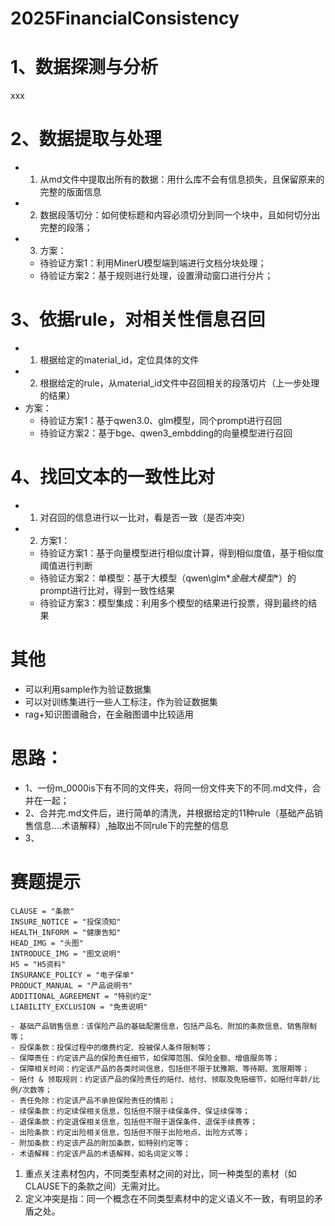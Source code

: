 # 2025FinancialConsistency

# 1、数据探测与分析
xxx

# 2、数据提取与处理
- 1) 从md文件中提取出所有的数据：用什么库不会有信息损失，且保留原来的完整的版面信息
- 2) 数据段落切分：如何使标题和内容必须切分到同一个块中，且如何切分出完整的段落；
- 3) 方案：
  - 待验证方案1：利用MinerU模型端到端进行文档分块处理；
  - 待验证方案2：基于规则进行处理，设置滑动窗口进行分片；

# 3、依据rule，对相关性信息召回
- 1) 根据给定的material_id，定位具体的文件
- 2) 根据给定的rule，从material_id文件中召回相关的段落切片（上一步处理的结果）
- 方案：
  - 待验证方案1：基于qwen3.0、glm模型，同个prompt进行召回
  - 待验证方案2：基于bge、qwen3_embdding的向量模型进行召回

# 4、找回文本的一致性比对
- 1) 对召回的信息进行以一比对，看是否一致（是否冲突）
- 2) 方案1：
  - 待验证方案1：基于向量模型进行相似度计算，得到相似度值，基于相似度阈值进行判断
  - 待验证方案2：单模型：基于大模型（qwen\glm\**金融大模型**）的prompt进行比对，得到一致性结果
  - 待验证方案3：模型集成：利用多个模型的结果进行投票，得到最终的结果

# 其他
- 可以利用sample作为验证数据集
- 可以对训练集进行一些人工标注，作为验证数据集
- rag+知识图谱融合，在金融图谱中比较适用



# 思路：
- 1、一份m_0000is下有不同的文件夹，将同一份文件夹下的不同.md文件，合并在一起；
- 2、合并完.md文件后，进行简单的清洗，并根据给定的11种rule（基础产品销售信息....术语解释）,抽取出不同rule下的完整的信息
- 3、







# 赛题提示
```
CLAUSE = "条款"
INSURE_NOTICE = "投保须知"
HEALTH_INFORM = "健康告知"
HEAD_IMG = "头图"
INTRODUCE_IMG = "图文说明"
H5 = "H5资料"
INSURANCE_POLICY = "电子保单"
PRODUCT_MANUAL = "产品说明书"
ADDITIONAL_AGREEMENT = "特别约定"
LIABILITY_EXCLUSION = "免责说明"

- 基础产品销售信息：该保险产品的基础配置信息，包括产品名、附加的条款信息、销售限制等；
- 投保条款：投保过程中的缴费约定、投被保人条件限制等；
- 保障责任：约定该产品的保险责任细节，如保障范围、保险金额、增值服务等；
- 保障相关时间：约定该产品的各类时间信息，包括但不限于犹豫期、等待期、宽限期等；
- 赔付 & 领取规则：约定该产品的保险责任的赔付、给付、领取及免赔细节，如赔付年龄/比例/次数等；
- 责任免除：约定该产品不承担保险责任的情形；
- 续保条款：约定续保相关信息，包括但不限于续保条件、保证续保等；
- 退保条款：约定退保相关信息，包括但不限于退保条件、退保手续费等；
- 出险条款：约定出险相关信息，包括但不限于出险地点、出险方式等；
- 附加条款：约定该产品的附加条款，如特别约定等；
- 术语解释：约定该产品的术语解释，如名词定义等；

```

1. 重点关注素材包内，不同类型素材之间的对比，同一种类型的素材（如CLAUSE下的条款之间）无需对比。
2. 定义冲突是指：同一个概念在不同类型素材中的定义语义不一致，有明显的矛盾之处。


